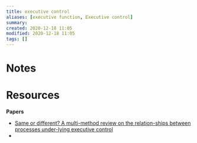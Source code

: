 ```yaml
---
title: executive control
aliases: [executive function, Executive control]
summary: 
created: 2020-12-18 11:05
modified: 2020-12-18 11:05
tags: []
---
```


# Notes

# Resources
**Papers**
- [Same or different? A multi-method review on the relation-ships between processes under-lying executive control](https://psyarxiv.com/6zcvn/)
- 